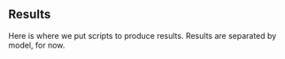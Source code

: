 ## Results

Here is where we put scripts to produce results.
Results are separated by model, for now.
